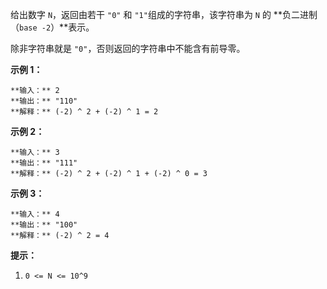 给出数字 `N`，返回由若干 `"0"` 和 `"1"`组成的字符串，该字符串为 `N` 的 **负二进制（`base -2`）**表示。

除非字符串就是 `"0"`，否则返回的字符串中不能含有前导零。



**示例 1：**

    
    
    **输入：** 2
    **输出：** "110"
    **解释：** (-2) ^ 2 + (-2) ^ 1 = 2
    

**示例 2：**

    
    
    **输入：** 3
    **输出：** "111"
    **解释：** (-2) ^ 2 + (-2) ^ 1 + (-2) ^ 0 = 3
    

**示例 3：**

    
    
    **输入：** 4
    **输出：** "100"
    **解释：** (-2) ^ 2 = 4
    



**提示：**

  1. `0 <= N <= 10^9`

